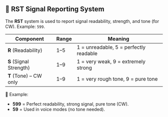 ## 🔢 RST Signal Reporting System

The **RST** system is used to report signal readability, strength, and tone (for CW). Example: `599`.

| Component | Range | Meaning |
|----------|--------|---------|
| **R** (Readability) | 1–5 | 1 = unreadable, 5 = perfectly readable |
| **S** (Signal Strength) | 1–9 | 1 = very weak, 9 = extremely strong |
| **T** (Tone) – CW only | 1–9 | 1 = very rough tone, 9 = pure tone |

📌 Example:
- **599** = Perfect readability, strong signal, pure tone (CW).
- **59** = Used in voice modes (no tone needed).
